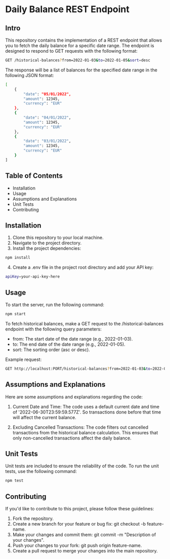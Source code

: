 # Daily Balance REST Endpoint

## Intro

This repository contains the implementation of a REST endpoint that allows you to fetch the daily balance for a specific date range. The endpoint is designed to respond to GET requests with the following format:

```bash
GET /historical-balances?from=2022-01-03&to=2022-01-05&sort=desc
```

The response will be a list of balances for the specified date range in the following JSON format:

```bash
[ 
    { 
        "date": "05/01/2022", 
        "amount": 12345, 
        "currency": "EUR" 
    }, 
    { 
        "date": "04/01/2022", 
        "amount": 12345, 
        "currency": "EUR" 
    }, 
    { 
        "date": "03/01/2022", 
        "amount": 12345, 
        "currency": "EUR" 
    }
]
```

## Table of Contents

- Installation
- Usage
- Assumptions and Explanations
- Unit Tests
- Contributing


## Installation

1. Clone this repository to your local machine.
2. Navigate to the project directory.
3. Install the project dependencies:

```bash
npm install
```
4. Create a .env file in the project root directory and add your API key:

```bash
apiKey=your-api-key-here
```

## Usage

To start the server, run the following command:

```bash
npm start
```

To fetch historical balances, make a GET request to the /historical-balances endpoint with the following query parameters:

- from: The start date of the date range (e.g., 2022-01-03).
- to: The end date of the date range (e.g., 2022-01-05).
- sort: The sorting order (asc or desc).

Example request:
```bash
GET http://localhost:PORT/historical-balances?from=2022-01-03&to=2022-01-05&sort=desc
```

## Assumptions and Explanations
Here are some assumptions and explanations regarding the code:

1. Current Date and Time: The code uses a default current date and time of '2022-06-30T23:59:59.577Z'. So transactions done before that time will affect the current balance. 

2. Excluding Cancelled Transactions: The code filters out cancelled transactions from the historical balance calculation. This ensures that only non-cancelled transactions affect the daily balance.

## Unit Tests
Unit tests are included to ensure the reliability of the code. To run the unit tests, use the following command:

```bash
npm test
```

## Contributing
If you'd like to contribute to this project, please follow these guidelines:

1. Fork the repository.
2. Create a new branch for your feature or bug fix: git checkout -b feature-name.
3. Make your changes and commit them: git commit -m "Description of your changes".
4. Push your changes to your fork: git push origin feature-name.
5. Create a pull request to merge your changes into the main repository.